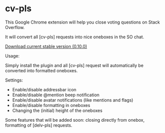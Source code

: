 cv-pls
======

This Google Chrome extension will help you close voting questions on Stack Overflow.

It will convert all [cv-pls] requests into nice oneboxes in the SO chat.

[Download current stable version (0.10.0)][1]

Usage:

Simply install the plugin and all [cv-pls] request will automatically be converted into formatted oneboxes.

Settings:

- Enable/disable addressbar icon
- Enable/disable @mention beep notification
- Enable/disable avatar notifications (like mentions and flags)
- Enable/disable formatting in oneboxes
- Changing the (initial) height of the oneboxes

[1]:https://github.com/downloads/PeeHaa/cv-pls/cv-pls.0.10.0.crx

Some features that will be added soon: closing directly from onebox, formatting of [delv-pls] requests.